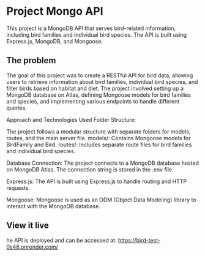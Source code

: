 # Project Mongo API

This project is a MongoDB API that serves bird-related information, including bird families and individual bird species. The API is built using Express.js, MongoDB, and Mongoose.

## The problem

The goal of this project was to create a RESTful API for bird data, allowing users to retrieve information about bird families, individual bird species, and filter birds based on habitat and diet. The project involved setting up a MongoDB database on Atlas, defining Mongoose models for bird families and species, and implementing various endpoints to handle different queries.

Approach and Technologies Used
Folder Structure:

The project follows a modular structure with separate folders for models, routes, and the main server file.
models/: Contains Mongoose models for BirdFamily and Bird.
routes/: Includes separate route files for bird families and individual bird species.

Database Connection:
The project connects to a MongoDB database hosted on MongoDB Atlas. The connection string is stored in the .env file.

Express.js:
The API is built using Express.js to handle routing and HTTP requests.

Mongoose:
Mongoose is used as an ODM (Object Data Modeling) library to interact with the MongoDB database.

## View it live
he API is deployed and can be accessed at: https://bird-test-0s48.onrender.com/
